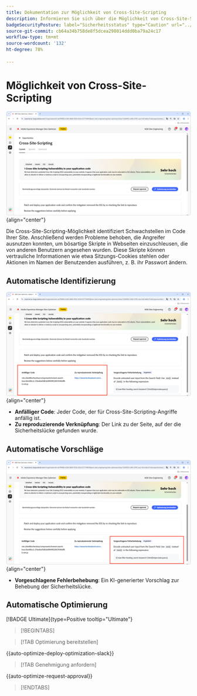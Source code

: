 ```yaml
---
title: Dokumentation zur Möglichkeit von Cross-Site-Scripting
description: Informieren Sie sich über die Möglichkeit von Cross-Site-Scripting und über das Erkennen und Beheben von Sicherheitsschwachstellen auf Websites.
badgeSecurityPosture: label="Sicherheitsstatus" type="Caution" url="../../opportunity-types/security-posture.md" tooltip="Sicherheitsstatus"
source-git-commit: cb64a34b758de8f5dcea298014ddd0ba79a24c17
workflow-type: tm+mt
source-wordcount: '132'
ht-degree: 78%

---
```



# Möglichkeit von Cross-Site-Scripting

![Cross-Site-Möglichkeit](./assets/cross-site-scripting/hero.png){align="center"}

Die Cross-Site-Scripting-Möglichkeit identifiziert Schwachstellen im Code Ihrer Site. Anschließend werden Probleme behoben, die Angreifer ausnutzen konnten, um bösartige Skripte in Webseiten einzuschleusen, die von anderen Benutzern angesehen wurden. Diese Skripte können vertrauliche Informationen wie etwa Sitzungs-Cookies stehlen oder Aktionen im Namen der Benutzenden ausführen, z. B. ihr Passwort ändern.

## Automatische Identifizierung

![Automatisches Identifizieren der Cross-Site-Möglichkeit](./assets/cross-site-scripting/auto-identify.png){align="center"}

* **Anfälliger Code**: Jeder Code, der für Cross-Site-Scripting-Angriffe anfällig ist.
* **Zu reproduzierende Verknüpfung**: Der Link zu der Seite, auf der die Sicherheitslücke gefunden wurde.

## Automatische Vorschläge

![Automatische Vorschläge der Cross-Site-Möglichkeit](./assets/cross-site-scripting/auto-suggest.png){align="center"}

* **Vorgeschlagene Fehlerbehebung**: Ein KI-generierter Vorschlag zur Behebung der Sicherheitslücke.

## Automatische Optimierung

[!BADGE Ultimate]{type=Positive tooltip="Ultimate"}

>[!BEGINTABS]

>[!TAB Optimierung bereitstellen]

{{auto-optimize-deploy-optimization-slack}}

>[!TAB Genehmigung anfordern]

{{auto-optimize-request-approval}}

>[!ENDTABS]
